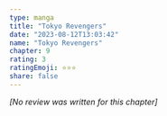 ```yaml
---
type: manga
title: "Tokyo Revengers"
date: "2023-08-12T13:03:42"
name: "Tokyo Revengers"
chapter: 9
rating: 3
ratingEmoji: ⭐️⭐️⭐️
share: false
---
```


*[No review was written for this chapter]*
